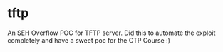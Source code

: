 # tftp
An SEH Overflow POC for TFTP server. Did this to automate the exploit completely and have a sweet poc for the CTP Course :)
